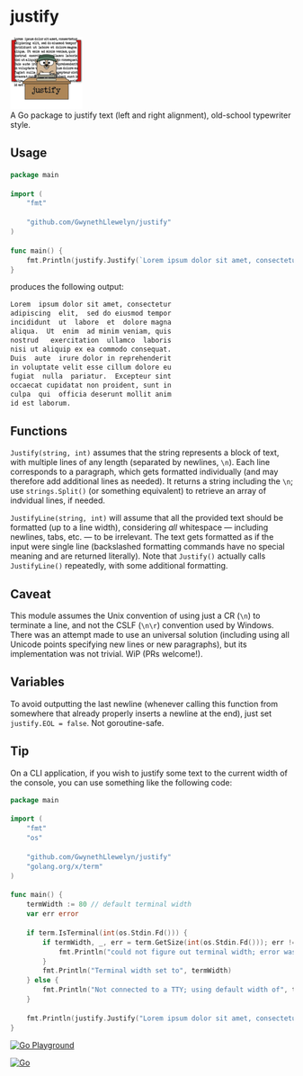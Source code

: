 # justify
![Justify Gopher Logo](assets/justify-gopher-logo-128x128.png)  
A Go package to justify text (left and right alignment), old-school typewriter style.

## Usage

```go
package main

import (
	"fmt"

	"github.com/GwynethLlewelyn/justify"
)

func main() {
	fmt.Println(justify.Justify(`Lorem ipsum dolor sit amet, consectetur adipiscing elit, sed do eiusmod tempor incididunt ut labore et dolore magna aliqua. Ut enim ad minim veniam, quis nostrud exercitation ullamco laboris nisi ut aliquip ex ea commodo consequat. Duis aute irure dolor in reprehenderit in voluptate velit esse cillum dolore eu fugiat nulla pariatur. Excepteur sint occaecat cupidatat non proident, sunt in culpa qui officia deserunt mollit anim id est laborum`, 40))	
}
```

produces the following output:

```
Lorem  ipsum dolor sit amet, consectetur
adipiscing  elit,  sed do eiusmod tempor
incididunt  ut  labore  et  dolore magna
aliqua.  Ut  enim  ad minim veniam, quis
nostrud   exercitation  ullamco  laboris
nisi ut aliquip ex ea commodo consequat.
Duis  aute  irure dolor in reprehenderit
in voluptate velit esse cillum dolore eu
fugiat  nulla  pariatur.  Excepteur sint
occaecat cupidatat non proident, sunt in
culpa  qui  officia deserunt mollit anim
id est laborum.
```

## Functions

`Justify(string, int)` assumes that the string represents a block of text, with multiple lines of any length (separated by newlines, `\n`). Each line corresponds to a paragraph, which gets formatted individually (and may therefore add additional lines as needed). It returns a string including the `\n`; use `strings.Split()` (or something equivalent) to retrieve an array of indvidual lines, if needed.  

`JustifyLine(string, int)` will assume that all the provided text should be formatted (up to a line width), considering *all* whitespace — including newlines, tabs, etc. — to be irrelevant. The text gets formatted as if the input were single line (backslashed formatting commands have no special meaning and are returned literally). Note that `Justify()` actually calls `JustifyLine()` repeatedly, with some additional formatting.

## Caveat

This module assumes the Unix convention of using just a CR (`\n`) to terminate a line, and not the CSLF (`\n\r`) convention used by Windows. There was an attempt made to use an universal solution (including using all Unicode points specifying new lines or new paragraphs), but its implementation was not trivial. WiP (PRs welcome!).

## Variables

To avoid outputting the last newline (whenever calling this function from somewhere that already properly inserts a newline at the end), just set `justify.EOL = false`. Not goroutine-safe. 

## Tip

On a CLI application, if you wish to justify some text to the current width of the console, you can use something like the following code:

```go
package main

import (
	"fmt"
	"os"

	"github.com/GwynethLlewelyn/justify"
	"golang.org/x/term"
)

func main() {
	termWidth := 80 // default terminal width
	var err error

	if term.IsTerminal(int(os.Stdin.Fd())) {
		if termWidth, _, err = term.GetSize(int(os.Stdin.Fd())); err != nil {
			fmt.Println("could not figure out terminal width; error was", err) // handle (or ignore) error
		}
		fmt.Println("Terminal width set to", termWidth)
	} else {
		fmt.Println("Not connected to a TTY; using default width of", termWidth)
	}

	fmt.Println(justify.Justify("Lorem ipsum dolor sit amet, consectetur adipiscing elit, sed do eiusmod tempor incididunt ut labore et dolore magna aliqua.\nUt enim ad minim veniam, quis nostrud exercitation ullamco laboris nisi ut aliquip ex ea commodo consequat.\nDuis aute irure dolor in reprehenderit in voluptate velit esse cillum dolore eu fugiat nulla pariatur.\nExcepteur sint occaecat cupidatat non proident, sunt in culpa qui officia deserunt mollit anim id est laborum", termWidth))
}
```
[![Go Playground](https://img.shields.io/badge/Go_Playground-%2300ADD8?style=plastic&logo=go&logoColor=%2300ADD8&labelColor=%23FFFFFF)](https://go.dev/play/p/hswg1Fl1h_V)


[![Go](https://github.com/GwynethLlewelyn/justify/actions/workflows/go.yml/badge.svg)](https://github.com/GwynethLlewelyn/justify/actions/workflows/go.yml)
